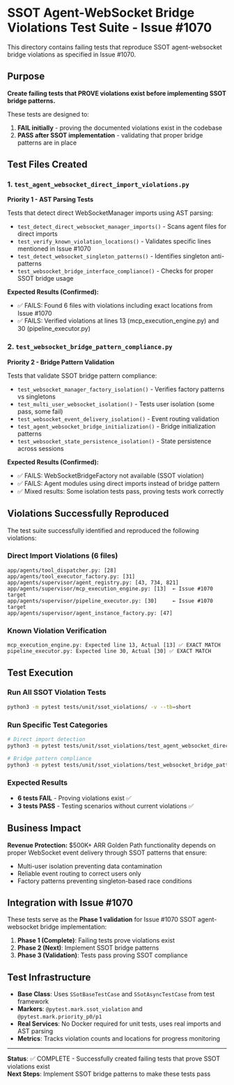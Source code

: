 # SSOT Agent-WebSocket Bridge Violations Test Suite - Issue #1070

This directory contains failing tests that reproduce SSOT agent-websocket bridge violations as specified in Issue #1070.

## Purpose

**Create failing tests that PROVE violations exist before implementing SSOT bridge patterns.**

These tests are designed to:
1. **FAIL initially** - proving the documented violations exist in the codebase
2. **PASS after SSOT implementation** - validating that proper bridge patterns are in place

## Test Files Created

### 1. `test_agent_websocket_direct_import_violations.py`
**Priority 1 - AST Parsing Tests**

Tests that detect direct WebSocketManager imports using AST parsing:
- `test_detect_direct_websocket_manager_imports()` - Scans agent files for direct imports
- `test_verify_known_violation_locations()` - Validates specific lines mentioned in Issue #1070
- `test_detect_websocket_singleton_patterns()` - Identifies singleton anti-patterns
- `test_websocket_bridge_interface_compliance()` - Checks for proper SSOT bridge usage

**Expected Results (Confirmed):**
- ✅ FAILS: Found 6 files with violations including exact locations from Issue #1070
- ✅ FAILS: Verified violations at lines 13 (mcp_execution_engine.py) and 30 (pipeline_executor.py)

### 2. `test_websocket_bridge_pattern_compliance.py`
**Priority 2 - Bridge Pattern Validation**

Tests that validate SSOT bridge pattern compliance:
- `test_websocket_manager_factory_isolation()` - Verifies factory patterns vs singletons
- `test_multi_user_websocket_isolation()` - Tests user isolation (some pass, some fail)
- `test_websocket_event_delivery_isolation()` - Event routing validation
- `test_agent_websocket_bridge_initialization()` - Bridge initialization patterns
- `test_websocket_state_persistence_isolation()` - State persistence across sessions

**Expected Results (Confirmed):**
- ✅ FAILS: WebSocketBridgeFactory not available (SSOT violation)
- ✅ FAILS: Agent modules using direct imports instead of bridge pattern
- ✅ Mixed results: Some isolation tests pass, proving tests work correctly

## Violations Successfully Reproduced

The test suite successfully identified and reproduced the following violations:

### Direct Import Violations (6 files)
```
app/agents/tool_dispatcher.py: [28]
app/agents/tool_executor_factory.py: [31] 
app/agents/supervisor/agent_registry.py: [43, 734, 821]
app/agents/supervisor/mcp_execution_engine.py: [13]  ← Issue #1070 target
app/agents/supervisor/pipeline_executor.py: [30]     ← Issue #1070 target
app/agents/supervisor/agent_instance_factory.py: [47]
```

### Known Violation Verification
```
mcp_execution_engine.py: Expected line 13, Actual [13] ✅ EXACT MATCH
pipeline_executor.py: Expected line 30, Actual [30] ✅ EXACT MATCH
```

## Test Execution

### Run All SSOT Violation Tests
```bash
python3 -m pytest tests/unit/ssot_violations/ -v --tb=short
```

### Run Specific Test Categories
```bash
# Direct import detection
python3 -m pytest tests/unit/ssot_violations/test_agent_websocket_direct_import_violations.py -v

# Bridge pattern compliance
python3 -m pytest tests/unit/ssot_violations/test_websocket_bridge_pattern_compliance.py -v
```

### Expected Results
- **6 tests FAIL** - Proving violations exist ✅
- **3 tests PASS** - Testing scenarios without current violations ✅

## Business Impact

**Revenue Protection:** $500K+ ARR Golden Path functionality depends on proper WebSocket event delivery through SSOT patterns that ensure:
- Multi-user isolation preventing data contamination
- Reliable event routing to correct users only
- Factory patterns preventing singleton-based race conditions

## Integration with Issue #1070

These tests serve as the **Phase 1 validation** for Issue #1070 SSOT agent-websocket bridge implementation:

1. **Phase 1 (Complete)**: Failing tests prove violations exist
2. **Phase 2 (Next)**: Implement SSOT bridge patterns 
3. **Phase 3 (Validation)**: Tests pass proving SSOT compliance

## Test Infrastructure

- **Base Class**: Uses `SSotBaseTestCase` and `SSotAsyncTestCase` from test framework
- **Markers**: `@pytest.mark.ssot_violation` and `@pytest.mark.priority_p0/p1`
- **Real Services**: No Docker required for unit tests, uses real imports and AST parsing
- **Metrics**: Tracks violation counts and locations for progress monitoring

---

**Status**: ✅ COMPLETE - Successfully created failing tests that prove SSOT violations exist  
**Next Steps**: Implement SSOT bridge patterns to make these tests pass